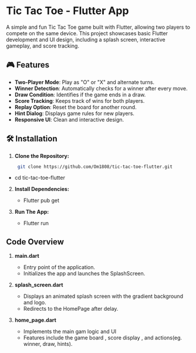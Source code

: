 # Tic Tac Toe - Flutter App

A simple and fun Tic Tac Toe game built with Flutter, allowing two players to compete on the same device. This project showcases basic Flutter development and UI design, including a splash screen, interactive gameplay, and score tracking.

## 🎮 Features

- **Two-Player Mode**: Play as "O" or "X" and alternate turns.
- **Winner Detection**: Automatically checks for a winner after every move.
- **Draw Condition**: Identifies if the game ends in a draw.
- **Score Tracking**: Keeps track of wins for both players.
- **Replay Option**: Reset the board for another round.
- **Hint Dialog**: Displays game rules for new players.
- **Responsive UI**: Clean and interactive design.

## 🛠️ Installation

1. **Clone the Repository:**
      ```bash
       git clone https://github.com/Om1808/tic-tac-toe-flutter.git  
- cd tic-tac-toe-flutter

2. **Install Dependencies:**
   - Flutter pub get

3. **Run The App:**
   - Flutter run


## Code Overview 

1. **main.dart**
   - Entry point of the application.
   - Initializes the app and launches the SplashScreen.

2. **splash_screen.dart**
   - Displays an animated splash screen with the gradient background and logo.
   - Redirects to the HomePage after delay.

3. **home_page.dart**
   - Implements the main gam logic and UI
   - Features include the game board , score display , and actions(eg. winner, draw, hints).
  


   


